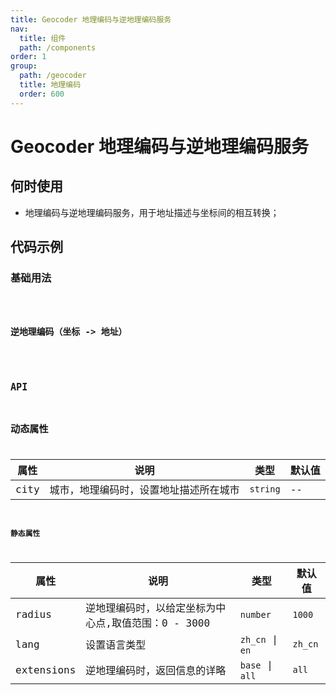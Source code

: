 ```yaml
---
title: Geocoder 地理编码与逆地理编码服务
nav:
  title: 组件
  path: /components
order: 1
group:
  path: /geocoder
  title: 地理编码
  order: 600
---
```


# Geocoder 地理编码与逆地理编码服务

## 何时使用

-  地理编码与逆地理编码服务，用于地址描述与坐标间的相互转换；

## 代码示例

### 基础用法

<code src="./demo/demo-01.tsx" />

### 逆地理编码（坐标 -> 地址）

<code src="./demo/demo-02.tsx" />

## API

## 动态属性

| 属性 |说明|类型|默认值|
|-----|----|----|----|
|city|城市，地理编码时，设置地址描述所在城市|`string`|--|

### 静态属性

| 属性 |说明|类型|默认值|
|-----|----|----|----|
|radius|逆地理编码时，以给定坐标为中心点,取值范围：0 - 3000|`number`|`1000`|
|lang|设置语言类型|`zh_cn` \| `en`| `zh_cn`|
|extensions|逆地理编码时，返回信息的详略|`base` \| `all`| `all`|
